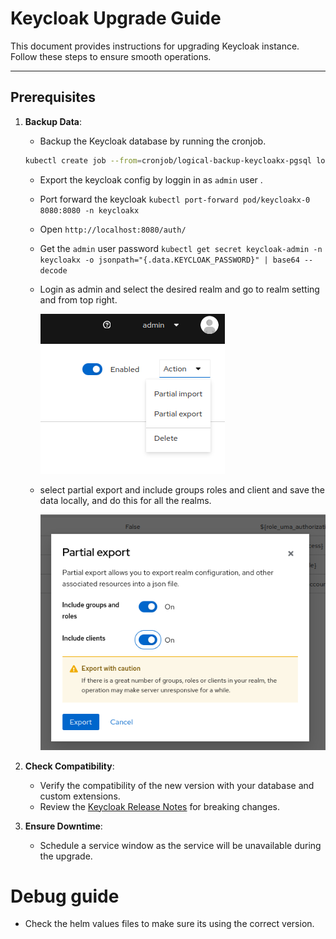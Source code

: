 # Keycloak Upgrade Guide

This document provides instructions for upgrading Keycloak instance. Follow these steps to ensure smooth operations.

---

## Prerequisites

1. **Backup Data**:
   - Backup the Keycloak database by running the cronjob.

    ```sh
    kubectl create job --from=cronjob/logical-backup-keycloakx-pgsql logical-backup-trigger -n keycloakx
    ```

   - Export the keycloak config by loggin in as `admin` user .

    - Port forward the keycloak `kubectl port-forward pod/keycloakx-0 8080:8080 -n keycloakx`
    - Open `http://localhost:8080/auth/`
    - Get the `admin` user password `kubectl get secret keycloak-admin -n keycloakx -o jsonpath="{.data.KEYCLOAK_PASSWORD}" | base64 --decode`
    - Login as admin and select the desired realm and go to realm setting and from top right.

        ![export](./../static/export.png)
    - select partial export and include groups roles and client and save the data locally, and do this for all the realms.

        ![export1](./../static/export1.png)

2. **Check Compatibility**:
   - Verify the compatibility of the new version with your database and custom extensions.
   - Review the [Keycloak Release Notes](https://www.keycloak.org/docs/latest/release_notes/index.html) for breaking changes.

3. **Ensure Downtime**:
   - Schedule a service window as the service will be unavailable during the upgrade.


# Debug guide

- Check the helm values files to make sure its using the correct version.
